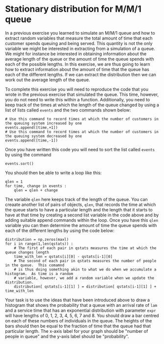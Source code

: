 # Stationary distribution for M/M/1 queue

In a previous exercise you learned to simulate an M/M/1 queue and how to extract random variables that measure the total amount of time that each customer spends queuing and being served.  This quantity is not the only variable we might be interested in extracting from a simulation of a queue.  We might for instance be interested in obtaining information about the average length of the queue or the amount of time the queue spends with each of the possible lengths.  In this exercise, we are thus going to learn how to extract information about the amount of time that the queue has each of the different lengths.  If we can extract the distribution then we can work out the average length of the queue.

To complete this exercise you will need to reproduce the code that you wrote in the previous exercise that simulated the queue.  This time, however, you do not need to write this within a function.  Additionally, you need to keep track of the times at which the length of the queue changed by using a list of lists called `events` and the two commands shown below:

````
# Use this command to record times at which the number of customers in the queuing system increased by one
events.append([time,+1])
# Use this command to record times at which the number of customers in the queuing system decreased by one
events.append([time,-1])
````

Once you have written this code you will need to sort the list called `events` by using the command

````
events.sort()
````

You should then be able to write a loop like this:

````
qlen = 1 
for time, change in events : 
    qlen = qlen + change
````

The variable `qlen` here keeps track of the length of the queue.  You can creaate another list of pairs of objects, `qlen`, that records the time at which the queue starts to have a particular length and the length that it starts to have at that time by creating a second list variable in the code above and by adding suitable append commands within the loop.  Once you have this `qlen` variable you can then determine the amount of time the queue spends with each of the different lengths by using the code below:

````
distribution = np.zeros(maxl) 
for i in range(1,len(qstats)) : 
    # The first of each pair in qstats measures the time at which the queue changes length
    time_with_len = qstats[i][0] - qstats[i-1][0]
    # The second of each pair in qstats measures the number of people in the queue.  This comamnd
    # is thus doing something akin to what we do when we accumulate a histogram.  As time is a random
    # variable, however, we add a random variable when we update the distribution.
    distribution[ qstats[i-1][1] ] = distribution[ qstats[i-1][1] ] + time_with_len
````

Your task is to use the ideas that have been introduced above to draw a histogram that shows the probability that a queue with an arrival rate of `lam` and a service time that has an exponential distribution with parameter `expr` will have lengths of 0, 1, 2, 3, 4, 5, 6, 7 and 8.  You should draw a bar centred on each of these numbers of individuals in the queue.  The heights of the bars should then be equal to the fraction of time that the queue had that particular length.  The x-axis label for your graph should be "number of people in queue" and the y-axis label should be "probability".
